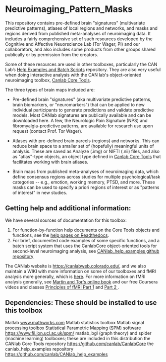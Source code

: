 # Neuroimaging_Pattern_Masks

This repository contains pre-defined brain "signatures" (multivariate predictive patterns), atlases of local regions and networks, and masks and regions derived from published meta-analyses of neuroimaging data. It includes a fairly comprehensive set of such resources developed by the Cognitive and Affective Neuorscience Lab (Tor Wager, PI) and our collaborators, and also includes some products from other groups shared publically or by permission from the creators.  

Some of these resources are used in other toolboxes, particularly the CAN Lab’s <a href = "https://github.com/canlab/CANlab_help_examples">Help Examples and Batch Scripts</a> repository. They are also very useful when doing interactive analysis with the CAN lab's object-oriented neuroimaging toolbox, <a href = "https://github.com/canlab/CanlabCore">Canlab Core Tools</a>. 

The three types of brain maps included are:
- Pre-defined brain "signatures" (aka multivariate predictive patterns, brain biomarkers, or "neuromarkers") that can be applied to new individual participants to generate predictions and validate predictive models. Most CANlab signatures are publically available and can be downloaded here. A few, the Neurologic Pain Signature (NPS) and fibromyalgia-predictive patterns, are available for research use upon request (contact Prof. Tor Wager). 

- Atlases with pre-defined brain parcels (regions) and networks. This can reduce brain space to a smaller set of (hopefully) meaningful units of analysis. These are saved as Analyze (.img) or NIFTI (.nii) files, and also as "atlas"-type objects, an object type defined in <a href = "https://github.com/canlab/CanlabCore">Canlab Core Tools</a> that facilitates working with brain atlases.

- Brain maps from published meta-analyses of neuroimaging data, which define consensus regions across studies for multiple psychological/task categories -- e.g., emotion, working memory, PTSD, and more. These masks can be used to specify a priori regions of interest or as "patterns of interest" in new studies.

Getting help and additional information:
------------------------------------------------------------
We have several sources of documentation for this toolbox:

1.  For function-by-function help documents on the Core Tools objects and functions, see the <a href = http://canlabcore.readthedocs.org/en/latest/>help pages on Readthedocs</a>.
2.  For brief, documented code examples of some specific functions, and a batch script system that uses the CanlabCore object-oriented tools for second-level neuroimaging analysis, see <a href='https://github.com/canlab/CANlab_help_examples'>CANlab_help_examples github repository</a>

The CANlab website is https://canlabweb.colorado.edu/, and we also maintain a WIKI with more information on some of our toolboxes and fMRI analysis more generally, which is <a href = "https://canlabweb.colorado.edu/wiki/doku.php/help/fmri_tools_documentation">here</a>.  For more information on fMRI analysis generally, see <a href = "https://leanpub.com/principlesoffmri">Martin and Tor's online book</a> and our free Coursera videos and classes <a href = "https://www.coursera.org/learn/functional-mri">Principles of fMRI Part 1</a> and <a href = "https://www.coursera.org/learn/functional-mri-2">Part 2 </a>.

Dependencies: These should be installed to use this toolbox
------------------------------------------------------------
Matlab www.mathworks.com
<recommended> Matlab statistics toolbox
<recommended> Matlab signal processing toolbox
<recommended> Statistical Parametric Mapping (SPM) software https://www.fil.ion.ucl.ac.uk/spm/
<recommended> matlab_bgl (graph theory) and spider (machine learning) toolboxes; these are included in this distribution
<recommended> the CANlab Core Tools repository https://github.com/canlab/CanlabCore
<recommended> the canlab_help_examples repository  https://github.com/canlab/CANlab_help_examples
  
  
